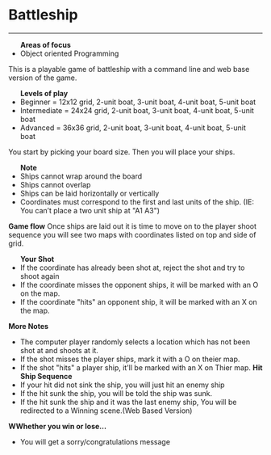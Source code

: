 <h1>Battleship</h1>
<hr>
<ul>
  <b>Areas of focus</b>
  <li>Object oriented Programming</li>
</ul>
This is a playable game of battleship
with a command line and web base version of the game.
<ul> <b>Levels of play</b>
  <li> Beginner = 12x12 grid, 2-unit boat, 3-unit boat, 4-unit boat, 5-unit boat</li>
<li>Intermediate = 24x24 grid, 2-unit boat, 3-unit boat, 4-unit boat, 5-unit boat</li>
<li>Advanced = 36x36 grid, 2-unit boat, 3-unit boat, 4-unit boat, 5-unit boat</li>
</ul>
You start by picking your board size.
Then you will place your ships. 
<ul><b>Note</b>
  <li>Ships cannot wrap around the board</li>
  <li>Ships cannot overlap</li>
  <li>Ships can be laid horizontally or vertically</li>
<li>Coordinates must correspond to the first and last units of the ship. (IE: You can’t place a two unit ship at "A1 A3")</li>
  </ul>
<b>Game flow</b>
Once ships are laid out it is time to move on to the player shoot sequence
you will see two  maps with coordinates listed on top and side of grid.

<ul><b>Your Shot</b>
  <li>If the coordinate has already been shot at, reject the shot and try to shoot again</li>
  <li>If the coordinate misses the opponent ships, it will be marked with an O on the map.</li>
  <li>If the coordinate "hits" an opponent ship, it will be marked with an X on the map.</li>
</ul>

<b>More Notes</b>
* The computer player randomly selects a location which has not been shot at and shoots at it.
* If the shot misses the player ships, mark it with a O on theier map.
* If the shot "hits" a player ship, it'll be marked with an X on Thier map.
<b>Hit Ship Sequence</b>
* If your hit did not sink the ship, you will just hit an enemy ship
* If the hit sunk the ship, you will be told the ship was sunk.
* If the hit sunk the ship and it was the last enemy ship, You will be redirected to a Winning scene.(Web Based Version)

<b>WWhether you win or lose…</b>
* You will get a sorry/congratulations message
